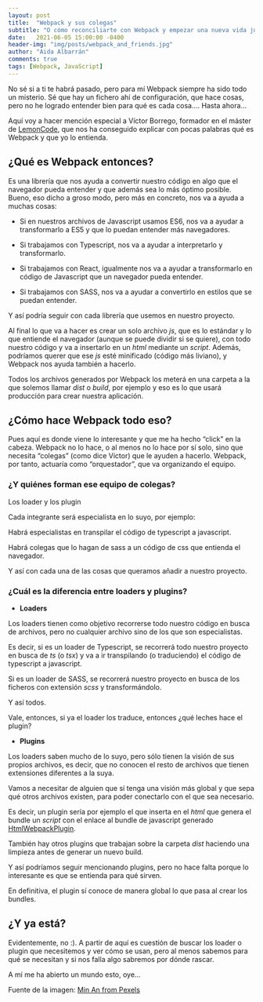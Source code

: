 ```yaml
---
layout: post
title:  "Webpack y sus colegas"
subtitle: "O cómo reconciliarte con Webpack y empezar una nueva vida juntos..."
date:   2021-06-05 15:00:00 -0400
header-img: "img/posts/webpack_and_friends.jpg"
author: "Aida Albarrán"
comments: true
tags: [Webpack, JavaScript]
---
```


No sé si a ti te habrá pasado, pero para mí Webpack siempre ha sido todo un misterio. Sé que hay un fichero ahí de configuración, que hace cosas, pero no he logrado entender bien para qué es cada cosa…. Hasta ahora…


Aquí voy a hacer mención especial a Víctor Borrego, formador en el máster de [LemonCode](https://lemoncode.net/), que nos ha conseguido explicar con pocas palabras qué es Webpack y que yo lo entienda.


## ¿Qué es Webpack entonces?


Es una librería que nos ayuda a convertir nuestro código en algo que el navegador pueda entender y que además sea lo más óptimo posible. Bueno, eso dicho a groso modo, pero más en concreto, nos va a ayuda a muchas cosas:


* Si en nuestros archivos de Javascript usamos ES6, nos va a ayudar a transformarlo a ES5 y que lo puedan entender más navegadores.

* Si trabajamos con Typescript, nos va a ayudar a interpretarlo y transformarlo.

* Si trabajamos con React, igualmente nos va a ayudar a transformarlo en código de Javascript que un navegador pueda entender.

* Si trabajamos con SASS, nos va a ayudar a convertirlo en estilos que se puedan entender.

Y así podría seguir con cada librería que usemos en nuestro proyecto.

Al final lo que va a hacer es crear un solo archivo *js*, que es lo estándar y lo que entiende el navegador (aunque se puede dividir si se quiere), con todo nuestro código y va a insertarlo en un *html* mediante un *script*. Además, podríamos querer que ese *js* esté minificado (código más liviano), y Webpack nos ayuda también a hacerlo.

Todos los archivos generados por Webpack los meterá en una carpeta a la que solemos llamar *dist* o *build*, por ejemplo y eso es lo que usará producción para crear nuestra aplicación.

## ¿Cómo hace Webpack todo eso?

Pues aquí es donde viene lo interesante y que me ha hecho “click” en la cabeza. Webpack no lo hace, o al menos no lo hace por sí solo, sino que necesita “colegas” (como dice Víctor) que le ayuden a hacerlo. Webpack, por tanto, actuaría como “orquestador”, que va organizando el equipo.

### ¿Y quiénes forman ese equipo de colegas?

Los loader y los plugin

Cada integrante será especialista en lo suyo, por ejemplo:

Habrá especialistas en transpilar el código de typescript a javascript.

Habrá colegas que lo hagan de sass a un código de css que entienda el navegador.

Y así con cada una de las cosas que queramos añadir a nuestro proyecto.

### ¿Cuál es la diferencia entre loaders y plugins?

* __Loaders__

Los loaders tienen como objetivo recorrerse todo nuestro código en busca de archivos, pero no cualquier archivo sino de los que son especialistas.

Es decir, si es un loader de Typescript, se recorrerá todo nuestro proyecto en busca de *ts* (o *tsx*) y va a ir transpilando (o traduciendo) el código de typescript a javascript.

Si es un loader de SASS, se recorrerá nuestro proyecto en busca de los ficheros con extensión *scss* y transformándolo.

Y así todos.

Vale, entonces, si ya el loader los traduce, entonces ¿qué leches hace el plugin?

* __Plugins__

Los loaders saben mucho de lo suyo, pero sólo tienen la visión de sus propios archivos, es decir, que no conocen el resto de archivos que tienen extensiones diferentes a la suya.

Vamos a necesitar de alguien que sí tenga una visión más global y que sepa qué otros archivos existen, para poder conectarlo con el que sea necesario.

Es decir, un plugin sería por ejemplo el que inserta en el *html* que genera el bundle un *script* con el enlace al bundle de javascript generado [HtmlWebpackPlugin](https://webpack.js.org/plugins/html-webpack-plugin/).

También hay otros plugins que trabajan sobre la carpeta *dist* haciendo una limpieza antes de generar un nuevo build.

Y así podríamos seguir mencionando plugins, pero no hace falta porque lo interesante es que se entienda para qué sirven.

En definitiva, el plugin sí conoce de manera global lo que pasa al crear los bundles.

## ¿Y ya está?

Evidentemente, no :). A partir de aquí es cuestión de buscar los loader o plugin que necesitemos y ver cómo se usan, pero al menos sabemos para qué se necesitan y si nos falla algo sabremos por dónde rascar.

A mí me ha abierto un mundo esto, oye…


Fuente de la imagen: [Min An from Pexels](https://www.pexels.com/@minan1398?utm_content=attributionCopyText&utm_medium=referral&utm_source=pexels)
